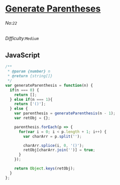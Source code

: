# [Generate Parentheses](https://leetcode.com/problems/generate-parentheses/)
###### No:`22`
###### Difficulty:`Medium`
## JavaScript

```javascript
/**
 * @param {number} n
 * @return {string[]}
 */
var generateParenthesis = function(n) {
  if(n === 0) {
    return [];
  } else if(n === 1){
    return ['()'];
  } else {
    var parenthesis = generateParenthesis(n - 1);
    var retObj = {};

    parenthesis.forEach(p => {
      for(var i = 0; i < p.length + 1; i++) {
        var charArr = p.split('');

        charArr.splice(i, 0, '()');
        retObj[charArr.join('')] = true;
      }
    });

    return Object.keys(retObj);
  }
};
```

